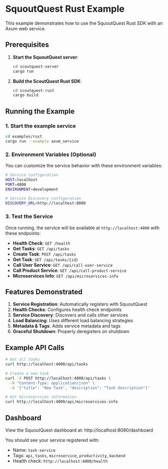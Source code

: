 # SquoutQuest Rust Example

This example demonstrates how to use the SquoutQuest Rust SDK with an Axum web service.

## Prerequisites

1. **Start the SquoutQuest server**:
   ```bash
   cd scoutquest-server
   cargo run
   ```

2. **Build the ScoutQuest Rust SDK**:
   ```bash
   cd scoutquest-rust
   cargo build
   ```

## Running the Example

### 1. Start the example service

```bash
cd examples/rust
cargo run --example axum_service
```

### 2. Environment Variables (Optional)

You can customize the service behavior with these environment variables:

```bash
# Service configuration
HOST=localhost
PORT=4000
ENVIRONMENT=development

# Service Discovery configuration
DISCOVERY_URL=http://localhost:8080
```

### 3. Test the Service

Once running, the service will be available at `http://localhost:4000` with these endpoints:

- **Health Check**: `GET /health`
- **Get Tasks**: `GET /api/tasks`
- **Create Task**: `POST /api/tasks`
- **Get Task**: `GET /api/tasks/{id}`
- **Call User Service**: `GET /api/call-user-service`
- **Call Product Service**: `GET /api/call-product-service`
- **Microservices Info**: `GET /api/microservices-info`

## Features Demonstrated

1. **Service Registration**: Automatically registers with SquoutQuest
2. **Health Checks**: Configures health check endpoints
3. **Service Discovery**: Discovers and calls other services
4. **Load Balancing**: Uses different load balancing strategies
5. **Metadata & Tags**: Adds service metadata and tags
6. **Graceful Shutdown**: Properly deregisters on shutdown

## Example API Calls

```bash
# Get all tasks
curl http://localhost:4000/api/tasks

# Create a new task
curl -X POST http://localhost:4000/api/tasks \
  -H "Content-Type: application/json" \
  -d '{"title": "New Task", "description": "Task description"}'

# Get microservices information
curl http://localhost:4000/api/microservices-info
```

## Dashboard

View the SquoutQuest dashboard at: http://localhost:8080/dashboard

You should see your service registered with:
- Name: `task-service`
- Tags: `api`, `tasks`, `microservice`, `productivity`, `backend`
- Health check: `http://localhost:4000/health` 